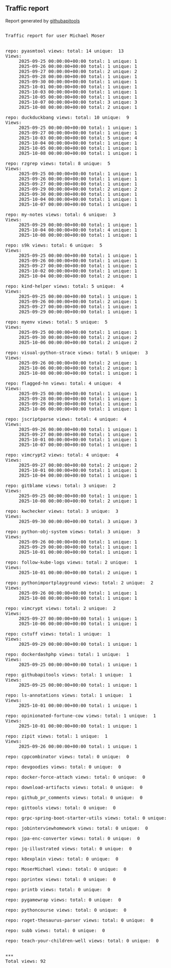 <h2> Traffic report </h2>

Report generated by <a href="https://github.com/MoserMichael/githubapitools">githubapitools</a>

<pre>

Traffic report for user Michael Moser


repo: pyasmtool views: total: 14 unique:  13
Views:
	 2025-09-25 00:00:00+00:00 total: 1 unique: 1
	 2025-09-26 00:00:00+00:00 total: 1 unique: 1
	 2025-09-27 00:00:00+00:00 total: 2 unique: 2
	 2025-09-28 00:00:00+00:00 total: 1 unique: 1
	 2025-09-30 00:00:00+00:00 total: 1 unique: 1
	 2025-10-01 00:00:00+00:00 total: 1 unique: 1
	 2025-10-03 00:00:00+00:00 total: 1 unique: 1
	 2025-10-05 00:00:00+00:00 total: 1 unique: 1
	 2025-10-07 00:00:00+00:00 total: 3 unique: 3
	 2025-10-08 00:00:00+00:00 total: 2 unique: 1

repo: duckduckbang views: total: 10 unique:  9
Views:
	 2025-09-25 00:00:00+00:00 total: 1 unique: 1
	 2025-09-27 00:00:00+00:00 total: 1 unique: 1
	 2025-10-03 00:00:00+00:00 total: 5 unique: 4
	 2025-10-04 00:00:00+00:00 total: 1 unique: 1
	 2025-10-05 00:00:00+00:00 total: 1 unique: 1
	 2025-10-08 00:00:00+00:00 total: 1 unique: 1

repo: rzgrep views: total: 8 unique:  5
Views:
	 2025-09-25 00:00:00+00:00 total: 1 unique: 1
	 2025-09-26 00:00:00+00:00 total: 1 unique: 1
	 2025-09-27 00:00:00+00:00 total: 1 unique: 1
	 2025-09-29 00:00:00+00:00 total: 2 unique: 2
	 2025-09-30 00:00:00+00:00 total: 1 unique: 1
	 2025-10-04 00:00:00+00:00 total: 1 unique: 1
	 2025-10-07 00:00:00+00:00 total: 1 unique: 1

repo: my-notes views: total: 6 unique:  3
Views:
	 2025-09-29 00:00:00+00:00 total: 1 unique: 1
	 2025-10-04 00:00:00+00:00 total: 4 unique: 1
	 2025-10-08 00:00:00+00:00 total: 1 unique: 1

repo: s9k views: total: 6 unique:  5
Views:
	 2025-09-25 00:00:00+00:00 total: 1 unique: 1
	 2025-09-26 00:00:00+00:00 total: 1 unique: 1
	 2025-09-27 00:00:00+00:00 total: 1 unique: 1
	 2025-10-02 00:00:00+00:00 total: 1 unique: 1
	 2025-10-04 00:00:00+00:00 total: 2 unique: 1

repo: kind-helper views: total: 5 unique:  4
Views:
	 2025-09-25 00:00:00+00:00 total: 1 unique: 1
	 2025-09-26 00:00:00+00:00 total: 2 unique: 1
	 2025-09-27 00:00:00+00:00 total: 1 unique: 1
	 2025-09-29 00:00:00+00:00 total: 1 unique: 1

repo: myenv views: total: 5 unique:  5
Views:
	 2025-09-25 00:00:00+00:00 total: 1 unique: 1
	 2025-09-30 00:00:00+00:00 total: 2 unique: 2
	 2025-10-06 00:00:00+00:00 total: 2 unique: 2

repo: visual-python-strace views: total: 5 unique:  3
Views:
	 2025-09-26 00:00:00+00:00 total: 2 unique: 1
	 2025-10-06 00:00:00+00:00 total: 2 unique: 1
	 2025-10-08 00:00:00+00:00 total: 1 unique: 1

repo: flagged-hn views: total: 4 unique:  4
Views:
	 2025-09-25 00:00:00+00:00 total: 1 unique: 1
	 2025-09-28 00:00:00+00:00 total: 1 unique: 1
	 2025-09-29 00:00:00+00:00 total: 1 unique: 1
	 2025-10-06 00:00:00+00:00 total: 1 unique: 1

repo: jscriptparse views: total: 4 unique:  4
Views:
	 2025-09-26 00:00:00+00:00 total: 1 unique: 1
	 2025-09-27 00:00:00+00:00 total: 1 unique: 1
	 2025-10-01 00:00:00+00:00 total: 1 unique: 1
	 2025-10-07 00:00:00+00:00 total: 1 unique: 1

repo: vimcrypt2 views: total: 4 unique:  4
Views:
	 2025-09-27 00:00:00+00:00 total: 2 unique: 2
	 2025-10-01 00:00:00+00:00 total: 1 unique: 1
	 2025-10-04 00:00:00+00:00 total: 1 unique: 1

repo: gitblame views: total: 3 unique:  2
Views:
	 2025-09-25 00:00:00+00:00 total: 1 unique: 1
	 2025-10-08 00:00:00+00:00 total: 2 unique: 1

repo: kwchecker views: total: 3 unique:  3
Views:
	 2025-09-30 00:00:00+00:00 total: 3 unique: 3

repo: python-obj-system views: total: 3 unique:  3
Views:
	 2025-09-26 00:00:00+00:00 total: 1 unique: 1
	 2025-09-29 00:00:00+00:00 total: 1 unique: 1
	 2025-10-01 00:00:00+00:00 total: 1 unique: 1

repo: follow-kube-logs views: total: 2 unique:  1
Views:
	 2025-10-01 00:00:00+00:00 total: 2 unique: 1

repo: pythonimportplayground views: total: 2 unique:  2
Views:
	 2025-09-26 00:00:00+00:00 total: 1 unique: 1
	 2025-10-08 00:00:00+00:00 total: 1 unique: 1

repo: vimcrypt views: total: 2 unique:  2
Views:
	 2025-09-27 00:00:00+00:00 total: 1 unique: 1
	 2025-10-06 00:00:00+00:00 total: 1 unique: 1

repo: cstuff views: total: 1 unique:  1
Views:
	 2025-09-29 00:00:00+00:00 total: 1 unique: 1

repo: dockerdashphp views: total: 1 unique:  1
Views:
	 2025-09-25 00:00:00+00:00 total: 1 unique: 1

repo: githubapitools views: total: 1 unique:  1
Views:
	 2025-09-25 00:00:00+00:00 total: 1 unique: 1

repo: ls-annotations views: total: 1 unique:  1
Views:
	 2025-10-01 00:00:00+00:00 total: 1 unique: 1

repo: opinionated-fortune-cow views: total: 1 unique:  1
Views:
	 2025-10-01 00:00:00+00:00 total: 1 unique: 1

repo: zipit views: total: 1 unique:  1
Views:
	 2025-09-26 00:00:00+00:00 total: 1 unique: 1

repo: cppcombinator views: total: 0 unique:  0

repo: devgoodies views: total: 0 unique:  0

repo: docker-force-attach views: total: 0 unique:  0

repo: download-artifacts views: total: 0 unique:  0

repo: github_pr_comments views: total: 0 unique:  0

repo: gittools views: total: 0 unique:  0

repo: grpc-spring-boot-starter-utils views: total: 0 unique:  0

repo: jobinterviewhomework views: total: 0 unique:  0

repo: jpa-enc-converter views: total: 0 unique:  0

repo: jq-illustrated views: total: 0 unique:  0

repo: k8explain views: total: 0 unique:  0

repo: MoserMichael views: total: 0 unique:  0

repo: pprintex views: total: 0 unique:  0

repo: printb views: total: 0 unique:  0

repo: pygamewrap views: total: 0 unique:  0

repo: pythoncourse views: total: 0 unique:  0

repo: roget-thesaurus-parser views: total: 0 unique:  0

repo: subb views: total: 0 unique:  0

repo: teach-your-children-well views: total: 0 unique:  0


***
Total views: 92
